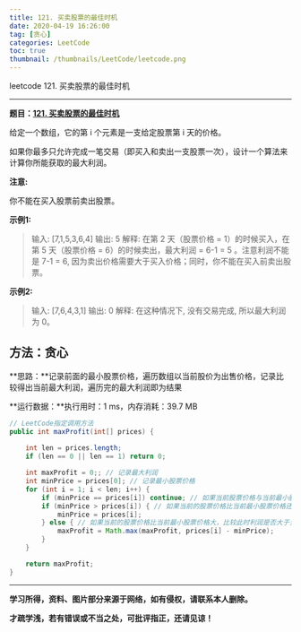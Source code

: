 ```yaml
---
title: 121. 买卖股票的最佳时机
date: 2020-04-19 16:26:00
tag: [贪心]
categories: LeetCode
toc: true
thumbnail: /thumbnails/LeetCode/leetcode.png
---
```


leetcode 121. 买卖股票的最佳时机

<!--more-->

---

**题目：[121. 买卖股票的最佳时机](https://leetcode-cn.com/problems/best-time-to-buy-and-sell-stock/)**

给定一个数组，它的第 i 个元素是一支给定股票第 i 天的价格。

如果你最多只允许完成一笔交易（即买入和卖出一支股票一次），设计一个算法来计算你所能获取的最大利润。

**注意:**

你不能在买入股票前卖出股票。

**示例1:**

> 输入: [7,1,5,3,6,4]
> 输出: 5
> 解释: 在第 2 天（股票价格 = 1）的时候买入，在第 5 天（股票价格 = 6）的时候卖出，最大利润 = 6-1 = 5 。注意利润不能是 7-1 = 6, 因为卖出价格需要大于买入价格；同时，你不能在买入前卖出股票。

**示例2:**

> 输入: [7,6,4,3,1]
> 输出: 0
> 解释: 在这种情况下, 没有交易完成, 所以最大利润为 0。

## 方法：贪心

**思路：**记录前面的最小股票价格，遍历数组以当前股价为出售价格，记录比较得出当前最大利润，遍历完的最大利润即为结果

**运行数据：**执行用时：1 ms，内存消耗：39.7 MB

```java
// LeetCode指定调用方法
public int maxProfit(int[] prices) {
		
    int len = prices.length;
    if (len == 0 || len == 1) return 0;

    int maxProfit = 0;; // 记录最大利润
    int minPrice = prices[0]; // 记录最小股票价格
    for (int i = 1; i < len; i++) {
        if (minPrice == prices[i]) continue; // 如果当前股票价格与当前最小股票价格相等则跳过
        if (minPrice > prices[i]) { // 如果当前的股票价格比当前最小股票价格还小，更新当前最小股票价格
            minPrice = prices[i]; 
        } else { // 如果当前的股票价格比当前最小股票价格大，比较此时利润是否大于当前最大利润，更新当前最大利润
            maxProfit = Math.max(maxProfit, prices[i] - minPrice);
        }
    }

    return maxProfit;
}
```

---

**学习所得，资料、图片部分来源于网络，如有侵权，请联系本人删除。**

**才疏学浅，若有错误或不当之处，可批评指正，还请见谅！**
